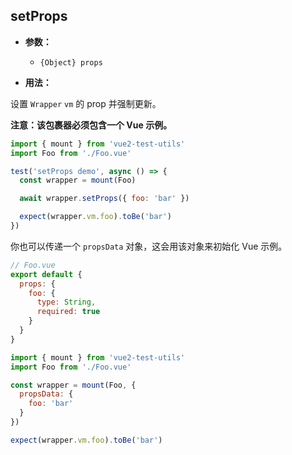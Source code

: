 ## setProps

- **参数：**

  - `{Object} props`

- **用法：**

设置 `Wrapper` `vm` 的 prop 并强制更新。

**注意：该包裹器必须包含一个 Vue 示例。**

```js
import { mount } from 'vue2-test-utils'
import Foo from './Foo.vue'

test('setProps demo', async () => {
  const wrapper = mount(Foo)

  await wrapper.setProps({ foo: 'bar' })

  expect(wrapper.vm.foo).toBe('bar')
})
```

你也可以传递一个 `propsData` 对象，这会用该对象来初始化 Vue 示例。

```js
// Foo.vue
export default {
  props: {
    foo: {
      type: String,
      required: true
    }
  }
}
```

```js
import { mount } from 'vue2-test-utils'
import Foo from './Foo.vue'

const wrapper = mount(Foo, {
  propsData: {
    foo: 'bar'
  }
})

expect(wrapper.vm.foo).toBe('bar')
```
